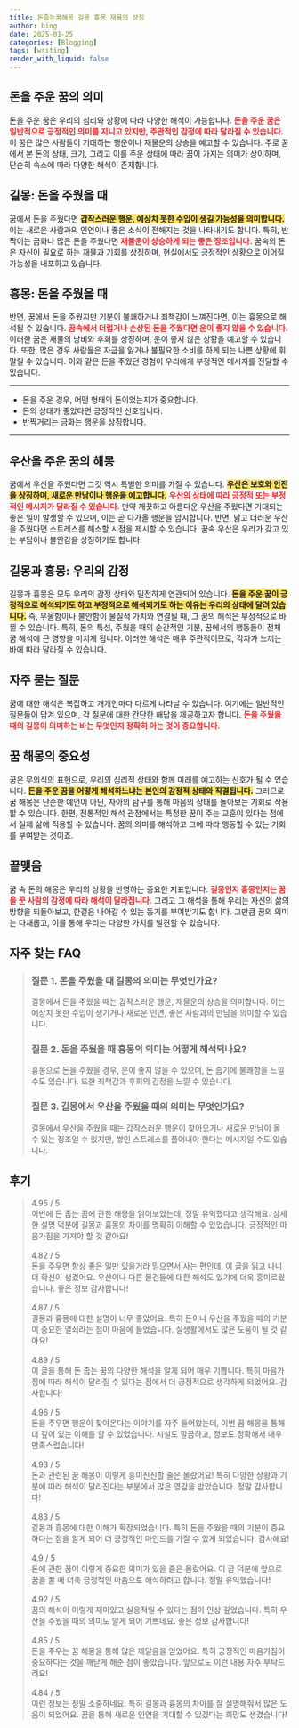 ```yaml
---
title: 돈줍는꿈해몽 길몽 흉몽 재물의 상징
author: bing
date: 2025-01-25
categories: [Blogging]
tags: [writing]
render_with_liquid: false
---
```



<h2 id='돈을 주운 꿈의 의미'>돈을 주운 꿈의 의미</h2>

<p>돈을 주운 꿈은 우리의 심리와 상황에 따라 다양한 해석이 가능합니다. <b><span style="color: #ee2323;">돈을 주운 꿈은 일반적으로 긍정적인 의미를 지니고 있지만, 주관적인 감정에 따라 달라질 수 있습니다.</span></b> 이 꿈은 많은 사람들이 기대하는 행운이나 재물운의 상승을 예고할 수 있습니다. 주로 꿈에서 본 돈의 상태, 크기, 그리고 이를 주운 상태에 따라 꿈이 가지는 의미가 상이하며, 단순히 속소에 따라 다양한 해석이 존재합니다.</p>

<h2 id='길몽: 돈을 주웠을 때'>길몽: 돈을 주웠을 때</h2>

<p>꿈에서 돈을 주웠다면 <b><span style="background-color: #ffe066;">갑작스러운 행운, 예상치 못한 수입이 생길 가능성을 의미합니다.</span></b> 이는 새로운 사람과의 인연이나 좋은 소식이 전해지는 것을 나타내기도 합니다. 특히, 반짝이는 금화나 많은 돈을 주웠다면 <b><span style="color: #ee2323;">재물운이 상승하게 되는 좋은 징조입니다.</span></b> 꿈속의 돈은 자신이 필요로 하는 재물과 기회를 상징하며, 현실에서도 긍정적인 상황으로 이어질 가능성을 내포하고 있습니다.</p>

<h2 id='흉몽: 돈을 주웠을 때'>흉몽: 돈을 주웠을 때</h2>

<p>반면, 꿈에서 돈을 주웠지만 기분이 불쾌하거나 죄책감이 느껴진다면, 이는 흉몽으로 해석될 수 있습니다. <b><span style="color: #ee2323;">꿈속에서 더럽거나 손상된 돈을 주웠다면 운이 좋지 않을 수 있습니다.</span></b> 이러한 꿈은 재물의 낭비와 후회를 상징하며, 운이 좋지 않은 상황을 예고할 수 있습니다. 또한, 많은 경우 사람들은 자금을 잃거나 불필요한 소비를 하게 되는 나쁜 상황에 휘말릴 수 있습니다. 이와 같은 돈을 주웠던 경험이 우리에게 부정적인 메시지를 전달할 수 있습니다.</p>

<hr />

<ul>
    <li>돈을 주운 경우, 어떤 형태의 돈이었는지가 중요합니다.</li>
    <li>돈의 상태가 좋았다면 긍정적인 신호입니다.</li>
    <li>반짝거리는 금화는 행운을 상징합니다.</li>
</ul>

<hr />

<h2 id='우산을 주운 꿈의 해몽'>우산을 주운 꿈의 해몽</h2>

<p>꿈에서 우산을 주웠다면 그것 역시 특별한 의미를 가질 수 있습니다. <b><span style="background-color: #ffe066;">우산은 보호와 안전을 상징하며, 새로운 만남이나 행운을 예고합니다.</span></b> <b><span style="color: #ee2323;">우산의 상태에 따라 긍정적 또는 부정적인 메시지가 달라질 수 있습니다.</span></b> 만약 깨끗하고 아름다운 우산을 주웠다면 기대되는 좋은 일이 발생할 수 있으며, 이는 곧 다가올 행운을 암시합니다. 반면, 낡고 더러운 우산을 주웠다면 스트레스를 해소할 시점을 제시할 수 있습니다. 꿈속 우산은 우리가 갖고 있는 부담이나 불안감을 상징하기도 합니다.</p>

<h2 id='길몽과 흉몽: 우리의 감정'>길몽과 흉몽: 우리의 감정</h2>

<p>길몽과 흉몽은 모두 우리의 감정 상태와 밀접하게 연관되어 있습니다. <b><span style="background-color: #ffe066;">돈을 주운 꿈이 긍정적으로 해석되기도 하고 부정적으로 해석되기도 하는 이유는 우리의 상태에 달려 있습니다.</span></b> 즉, 우울함이나 불안함이 물질적 가치와 연결될 때, 그 꿈의 해석은 부정적으로 바뀔 수 있습니다. 특히, 돈의 특성, 주웠을 때의 순간적인 기분, 꿈에서의 행동들이 전체 꿈 해석에 큰 영향을 미치게 됩니다. 이러한 해석은 매우 주관적이므로, 각자가 느끼는 바에 따라 달라질 수 있습니다.</p>

<h2 id='자주 묻는 질문'>자주 묻는 질문</h2>

<p>꿈에 대한 해석은 복잡하고 개개인마다 다르게 나타날 수 있습니다. 여기에는 일반적인 질문들이 담겨 있으며, 각 질문에 대한 간단한 해답을 제공하고자 합니다. <b><span style="color: #ee2323;">돈을 주웠을 때의 길몽이 의미하는 바는 무엇인지 정확히 아는 것이 중요합니다.</span></b></p>

<h2 id='꿈 해몽의 중요성'>꿈 해몽의 중요성</h2>

<p>꿈은 무의식의 표현으로, 우리의 심리적 상태와 함께 미래를 예고하는 신호가 될 수 있습니다. <b><span style="background-color: #ffe066;">돈을 주운 꿈을 어떻게 해석하느냐는 본인의 감정적 상태와 직결됩니다.</span></b> 그러므로 꿈 해몽은 단순한 예언이 아닌, 자아의 탐구를 통해 마음의 상태를 돌아보는 기회로 작용할 수 있습니다. 한편, 전통적인 해석 관점에서는 특정한 꿈이 주는 교훈이 있다는 점에서 실제 삶에 적용할 수 있습니다. 꿈의 의미를 해석하고 그에 따라 행동할 수 있는 기회를 부여받는 것이죠.</p>

<h2 id='끝맺음'>끝맺음</h2>

<p>꿈 속 돈의 해몽은 우리의 상황을 반영하는 중요한 지표입니다. <b><span style="color: #ee2323;">길몽인지 흉몽인지는 꿈을 꾼 사람의 감정에 따라 해석이 달라집니다.</span></b> 그리고 그 해석을 통해 우리는 자신의 삶의 방향을 되돌아보고, 한걸음 나아갈 수 있는 동기를 부여받기도 합니다. 그만큼 꿈의 의미는 다채롭고, 이를 통해 우리는 다양한 가치를 발견할 수 있습니다.</p>


<h2 id='자주_찾는_FAQ'>자주 찾는 FAQ</h2>
<div itemscope="" itemtype="https://schema.org/FAQPage"> 
<blockquote> 
<div itemscope="" itemprop="mainEntity" itemtype="https://schema.org/Question"> 
<h3 itemprop="name">질문 1. 돈을 주웠을 때 길몽의 의미는 무엇인가요?</h3> 
<div itemscope="" itemprop="acceptedAnswer" itemtype="https://schema.org/Answer"> 
<span itemprop="text"> 
<p>길몽에서 돈을 주웠을 때는 갑작스러운 행운, 재물운의 상승을 의미합니다. 이는 예상치 못한 수입이 생기거나 새로운 인연, 좋은 사람과의 만남을 의미할 수 있습니다.</p> 
</span> 
</div> 
</div> 
<div itemscope="" itemprop="mainEntity" itemtype="https://schema.org/Question"> 
<h3 itemprop="name">질문 2. 돈을 주웠을 때 흉몽의 의미는 어떻게 해석되나요?</h3> 
<div itemscope="" itemprop="acceptedAnswer" itemtype="https://schema.org/Answer"> 
<span itemprop="text"> 
<p>흉몽으로 돈을 주웠을 경우, 운이 좋지 않을 수 있으며, 돈 줍기에 불쾌함을 느낄 수도 있습니다. 또한 죄책감과 후회의 감정을 느낄 수 있습니다.</p> 
</span> 
</div> 
</div> 
<div itemscope="" itemprop="mainEntity" itemtype="https://schema.org/Question"> 
<h3 itemprop="name">질문 3. 길몽에서 우산을 주웠을 때의 의미는 무엇인가요?</h3> 
<div itemscope="" itemprop="acceptedAnswer" itemtype="https://schema.org/Answer"> 
<span itemprop="text"> 
<p>길몽에서 우산을 주웠을 때는 갑작스러운 행운이 찾아오거나 새로운 만남이 올 수 있는 징조일 수 있지만, 쌓인 스트레스를 풀어내야 한다는 메시지일 수도 있습니다.</p> 
</span> 
</div> 
</div> 
</blockquote> 
</div>
<h2 id='후기'>후기</h2>
<div itemscope itemtype="https://schema.org/Product">
  <blockquote>
  <div itemprop="review" itemscope itemtype="https://schema.org/Review">
      <div itemprop="reviewRating" itemscope itemtype="https://schema.org/Rating"> <span itemprop="ratingValue">4.95</span> / <span itemprop="bestRating">5</span> </div>
      <span itemprop="reviewBody">이번에 돈 줍는 꿈에 관한 해몽을 읽어보았는데, 정말 유익했다고 생각해요. 상세한 설명 덕분에 길몽과 흉몽의 차이를 명확히 이해할 수 있었습니다. 긍정적인 마음가짐을 가져야 할 것 같아요!</span>
  </div>
  <br>
  <div itemprop="review" itemscope itemtype="https://schema.org/Review">
      <div itemprop="reviewRating" itemscope itemtype="https://schema.org/Rating"> <span itemprop="ratingValue">4.82</span> / <span itemprop="bestRating">5</span> </div>
      <span itemprop="reviewBody">돈을 주우면 항상 좋은 일만 있을거라 믿으면서 사는 편인데, 이 글을 읽고 나니 더 확신이 생겼어요. 우산이나 다른 물건들에 대한 해석도 있기에 더욱 흥미로웠습니다. 좋은 정보 감사합니다!</span>
  </div>
  <br>
  <div itemprop="review" itemscope itemtype="https://schema.org/Review">
      <div itemprop="reviewRating" itemscope itemtype="https://schema.org/Rating"> <span itemprop="ratingValue">4.87</span> / <span itemprop="bestRating">5</span> </div>
      <span itemprop="reviewBody">길몽과 흉몽에 대한 설명이 너무 좋았어요. 특히 돈이나 우산을 주웠을 때의 기분이 중요한 열쇠라는 점이 마음에 들었습니다. 실생활에서도 많은 도움이 될 것 같아요!</span>
  </div>
  <br>
  <div itemprop="review" itemscope itemtype="https://schema.org/Review">
      <div itemprop="reviewRating" itemscope itemtype="https://schema.org/Rating"> <span itemprop="ratingValue">4.89</span> / <span itemprop="bestRating">5</span> </div>
      <span itemprop="reviewBody">이 글을 통해 돈 줍는 꿈의 다양한 해석을 알게 되어 매우 기쁩니다. 특히 마음가짐에 따라 해석이 달라질 수 있다는 점에서 더 긍정적으로 생각하게 되었어요. 감사합니다!</span>
  </div>
  <br>
  <div itemprop="review" itemscope itemtype="https://schema.org/Review">
      <div itemprop="reviewRating" itemscope itemtype="https://schema.org/Rating"> <span itemprop="ratingValue">4.96</span> / <span itemprop="bestRating">5</span> </div>
      <span itemprop="reviewBody">돈을 주우면 행운이 찾아온다는 이야기를 자주 들어왔는데, 이번 꿈 해몽을 통해 더 깊이 있는 이해를 할 수 있었습니다. 시설도 깔끔하고, 정보도 정확해서 매우 만족스럽습니다!</span>
  </div>
  <br>
  <div itemprop="review" itemscope itemtype="https://schema.org/Review">
      <div itemprop="reviewRating" itemscope itemtype="https://schema.org/Rating"> <span itemprop="ratingValue">4.93</span> / <span itemprop="bestRating">5</span> </div>
      <span itemprop="reviewBody">돈과 관련된 꿈 해몽이 이렇게 흥미진진할 줄은 몰랐어요! 특히 다양한 상황과 기분에 따라 해석이 달라진다는 부분에서 많은 영감을 받았습니다. 정말 감사합니다!</span>
  </div>
  <br>
  <div itemprop="review" itemscope itemtype="https://schema.org/Review">
      <div itemprop="reviewRating" itemscope itemtype="https://schema.org/Rating"> <span itemprop="ratingValue">4.83</span> / <span itemprop="bestRating">5</span> </div>
      <span itemprop="reviewBody">길몽과 흉몽에 대한 이해가 확장되었습니다. 특히 돈을 주웠을 때의 기분이 중요하다는 점을 알게 되어 더 긍정적인 마인드를 가질 수 있게 되었습니다. 감사해요!</span>
  </div>
  <br>
  <div itemprop="review" itemscope itemtype="https://schema.org/Review">
      <div itemprop="reviewRating" itemscope itemtype="https://schema.org/Rating"> <span itemprop="ratingValue">4.9</span> / <span itemprop="bestRating">5</span> </div>
      <span itemprop="reviewBody">돈에 관한 꿈이 이렇게 중요한 의미가 있을 줄은 몰랐어요. 이 글 덕분에 앞으로 꿈을 꿀 때 더욱 긍정적인 마음으로 해석하려고 합니다. 정말 유익했습니다!</span>
  </div>
  <br>
  <div itemprop="review" itemscope itemtype="https://schema.org/Review">
      <div itemprop="reviewRating" itemscope itemtype="https://schema.org/Rating"> <span itemprop="ratingValue">4.92</span> / <span itemprop="bestRating">5</span> </div>
      <span itemprop="reviewBody">꿈의 해석이 이렇게 재미있고 실용적일 수 있다는 점이 인상 깊었습니다. 특히 우산을 주웠을 때의 의미도 알게 되어 기쁘네요. 좋은 정보 감사합니다!</span>
  </div>
  <br>
  <div itemprop="review" itemscope itemtype="https://schema.org/Review">
      <div itemprop="reviewRating" itemscope itemtype="https://schema.org/Rating"> <span itemprop="ratingValue">4.85</span> / <span itemprop="bestRating">5</span> </div>
      <span itemprop="reviewBody">돈을 주우는 꿈 해몽을 통해 많은 깨달음을 얻었어요. 특히 긍정적인 마음가짐이 중요하다는 것을 깨닫게 해준 점이 좋았습니다. 앞으로도 이런 내용 자주 부탁드려요!</span>
  </div>
  <br>
  <div itemprop="review" itemscope itemtype="https://schema.org/Review">
      <div itemprop="reviewRating" itemscope itemtype="https://schema.org/Rating"> <span itemprop="ratingValue">4.84</span> / <span itemprop="bestRating">5</span> </div>
      <span itemprop="reviewBody">이런 정보는 정말 소중하네요. 특히 길몽과 흉몽의 차이를 잘 설명해줘서 많은 도움이 되었어요. 꿈을 통해 새로운 인연을 기대할 수 있겠다는 희망도 생겼습니다!</span>
  </div>
  </blockquote>
</div>
